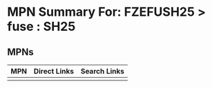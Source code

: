 



# MPN Summary For: FZEFUSH25 > fuse : SH25

## MPNs
  

|MPN|Direct Links|Search Links|
| :--- | :--- | :--- |
||||
